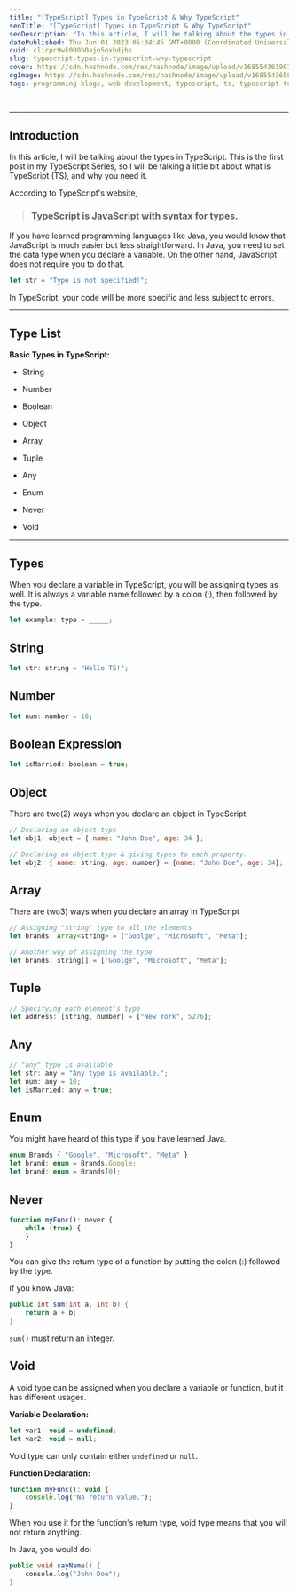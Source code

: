 ```yaml
---
title: "[TypeScript] Types in TypeScript & Why TypeScript"
seoTitle: "[TypeScript] Types in TypeScript & Why TypeScript"
seoDescription: "In this article, I will be talking about the types in TypeScript. I will be talking a little bit about what is TypeScript (TS), and why you need it."
datePublished: Thu Jun 01 2023 05:34:45 GMT+0000 (Coordinated Universal Time)
cuid: clicpc9wk000h0ajo5oxhdjhs
slug: typescript-types-in-typescript-why-typescript
cover: https://cdn.hashnode.com/res/hashnode/image/upload/v1685543619077/87a9a6a1-12df-4c2e-8c34-d109cce1da2f.png
ogImage: https://cdn.hashnode.com/res/hashnode/image/upload/v1685543658747/9ea4049d-c550-49df-80dd-c99a66d67441.png
tags: programming-blogs, web-development, typescript, ts, typescript-tutorial

---
```


---

## Introduction

In this article, I will be talking about the types in TypeScript. This is the first post in my TypeScript Series, so I will be talking a little bit about what is TypeScript (TS), and why you need it.

According to TypeScript's website,

> ### TypeScript is **JavaScript with syntax for types.**

If you have learned programming languages like Java, you would know that JavaScript is much easier but less straightforward. In Java, you need to set the data type when you declare a variable. On the other hand, JavaScript does not require you to do that.

```javascript
let str = "Type is not specified!";
```

In TypeScript, your code will be more specific and less subject to errors.

---

## Type List

**Basic Types in TypeScript:**

* String
    
* Number
    
* Boolean
    
* Object
    
* Array
    
* Tuple
    
* Any
    
* Enum
    
* Never
    
* Void
    

---

## Types

When you declare a variable in TypeScript, you will be assigning types as well. It is always a variable name followed by a colon (:), then followed by the type.

```javascript
let example: type = _____;
```

## String

```javascript
let str: string = "Hello TS!";
```

## Number

```javascript
let num: number = 10;
```

## Boolean Expression

```javascript
let isMarried: boolean = true;
```

## Object

There are two(2) ways when you declare an object in TypeScript.

```javascript
// Declaring an object type
let obj1: object = { name: "John Doe", age: 34 };

// Declaring an object type & giving types to each property. 
let obj2: { name: string, age: number} = {name: "John Doe", age: 34};
```

## Array

There are two3) ways when you declare an array in TypeScript

```javascript
// Assigning "string" type to all the elements
let brands: Array<string> = ["Goolge", "Microsoft", "Meta"];

// Another way of assigning the type
let brands: string[] = ["Goolge", "Microsoft", "Meta"];
```

## Tuple

```javascript
// Specifying each element's type
let address: [string, number] = ["New York", 5276];
```

## Any

```javascript
// "any" type is available
let str: any = "Any type is available.";
let num: any = 10;
let isMarried: any = true;
```

## Enum

You might have heard of this type if you have learned Java.

```javascript
enum Brands { "Google", "Microsoft", "Meta" }
let brand: enum = Brands.Google;
let brand: enum = Brands[0];
```

## Never

```javascript
function myFunc(): never {
    while (true) {
    }
}
```

You can give the return type of a function by putting the colon (:) followed by the type.

If you know Java:

```java
public int sum(int a, int b) {
    return a + b;
}
```

`sum()` must return an integer.

## Void

A void type can be assigned when you declare a variable or function, but it has different usages.

**Variable Declaration:**

```javascript
let var1: void = undefined;
let var2: void = null;
```

Void type can only contain either `undefined` or `null`.

**Function Declaration:**

```javascript
function myFunc(): void {
    console.log("No return value.");
}
```

When you use it for the function's return type, void type means that you will not return anything.

In Java, you would do:

```java
public void sayName() {
    console.log("John Doe");
}
```